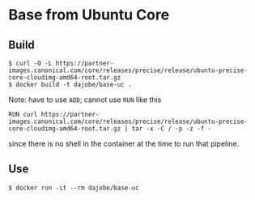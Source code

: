 # Base from Ubuntu Core #

## Build ##

    $ curl -O -L https://partner-images.canonical.com/core/releases/precise/release/ubuntu-precise-core-cloudimg-amd64-root.tar.gz
    $ docker build -t dajobe/base-uc .

Note: have to use `ADD`; cannot use `RUN` like this

    RUN curl https://partner-images.canonical.com/core/releases/precise/release/ubuntu-precise-core-cloudimg-amd64-root.tar.gz | tar -x -C / -p -z -f -

since there is no shell in the container at the time to run that pipeline.


## Use ##

    $ docker run -it --rm dajobe/base-uc


